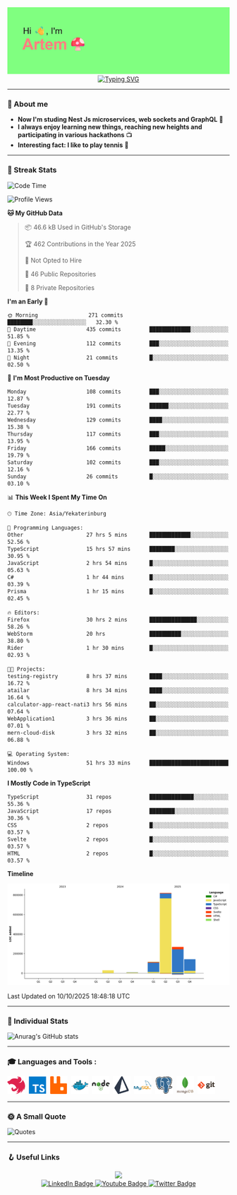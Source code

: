 <div id="header" align="center">
  <img src="https://github.com/CurlyBattery/CurlyBattery/blob/master/header.png?raw=true" alt="альтернативный текст">
  <a href="https://git.io/typing-svg"><img src="https://readme-typing-svg.demolab.com?font=Fira+Code&pause=1000&color=2BF777&width=435&lines=I've+been+doing+backend+programming+;on+Nest+JS+for+17+months+now" alt="Typing SVG" /></a>
</div>

---

### :otter: About me 
- __Now I'm studing Nest Js microservices, web sockets and GraphQL__ 🧩
- __I always enjoy learning new things, reaching new heights and participating in various hackathons__ 📺
- __Interesting fact: I like to play tennis__ 🏓

---

### :monorail: Streak Stats 

<!--START_SECTION:waka-->
![Code Time](http://img.shields.io/badge/Code%20Time-1%2C613%20hrs%2029%20mins-blue)

![Profile Views](http://img.shields.io/badge/Profile%20Views-0-blue)

**🐱 My GitHub Data** 

> 📦 46.6 kB Used in GitHub's Storage 
 > 
> 🏆 462 Contributions in the Year 2025
 > 
> 🚫 Not Opted to Hire
 > 
> 📜 46 Public Repositories 
 > 
> 🔑 8 Private Repositories 
 > 
**I'm an Early 🐤** 

```text
🌞 Morning                271 commits         ████████░░░░░░░░░░░░░░░░░   32.30 % 
🌆 Daytime                435 commits         █████████████░░░░░░░░░░░░   51.85 % 
🌃 Evening                112 commits         ███░░░░░░░░░░░░░░░░░░░░░░   13.35 % 
🌙 Night                  21 commits          █░░░░░░░░░░░░░░░░░░░░░░░░   02.50 % 
```
📅 **I'm Most Productive on Tuesday** 

```text
Monday                   108 commits         ███░░░░░░░░░░░░░░░░░░░░░░   12.87 % 
Tuesday                  191 commits         ██████░░░░░░░░░░░░░░░░░░░   22.77 % 
Wednesday                129 commits         ████░░░░░░░░░░░░░░░░░░░░░   15.38 % 
Thursday                 117 commits         ███░░░░░░░░░░░░░░░░░░░░░░   13.95 % 
Friday                   166 commits         █████░░░░░░░░░░░░░░░░░░░░   19.79 % 
Saturday                 102 commits         ███░░░░░░░░░░░░░░░░░░░░░░   12.16 % 
Sunday                   26 commits          █░░░░░░░░░░░░░░░░░░░░░░░░   03.10 % 
```


📊 **This Week I Spent My Time On** 

```text
🕑︎ Time Zone: Asia/Yekaterinburg

💬 Programming Languages: 
Other                    27 hrs 5 mins       █████████████░░░░░░░░░░░░   52.56 % 
TypeScript               15 hrs 57 mins      ████████░░░░░░░░░░░░░░░░░   30.95 % 
JavaScript               2 hrs 54 mins       █░░░░░░░░░░░░░░░░░░░░░░░░   05.63 % 
C#                       1 hr 44 mins        █░░░░░░░░░░░░░░░░░░░░░░░░   03.39 % 
Prisma                   1 hr 15 mins        █░░░░░░░░░░░░░░░░░░░░░░░░   02.45 % 

🔥 Editors: 
Firefox                  30 hrs 2 mins       ███████████████░░░░░░░░░░   58.26 % 
WebStorm                 20 hrs              ██████████░░░░░░░░░░░░░░░   38.80 % 
Rider                    1 hr 30 mins        █░░░░░░░░░░░░░░░░░░░░░░░░   02.93 % 

🐱‍💻 Projects: 
testing-registry         8 hrs 37 mins       ████░░░░░░░░░░░░░░░░░░░░░   16.72 % 
atailar                  8 hrs 34 mins       ████░░░░░░░░░░░░░░░░░░░░░   16.64 % 
calculator-app-react-nati3 hrs 56 mins       ██░░░░░░░░░░░░░░░░░░░░░░░   07.64 % 
WebApplication1          3 hrs 36 mins       ██░░░░░░░░░░░░░░░░░░░░░░░   07.01 % 
mern-cloud-disk          3 hrs 32 mins       ██░░░░░░░░░░░░░░░░░░░░░░░   06.88 % 

💻 Operating System: 
Windows                  51 hrs 33 mins      █████████████████████████   100.00 % 
```

**I Mostly Code in TypeScript** 

```text
TypeScript               31 repos            ██████████████░░░░░░░░░░░   55.36 % 
JavaScript               17 repos            ████████░░░░░░░░░░░░░░░░░   30.36 % 
CSS                      2 repos             █░░░░░░░░░░░░░░░░░░░░░░░░   03.57 % 
Svelte                   2 repos             █░░░░░░░░░░░░░░░░░░░░░░░░   03.57 % 
HTML                     2 repos             █░░░░░░░░░░░░░░░░░░░░░░░░   03.57 % 
```



**Timeline**

![Lines of Code chart](https://raw.githubusercontent.com/CurlyBattery/CurlyBattery/master/assets/bar_graph.png)


 Last Updated on 10/10/2025 18:48:18 UTC
<!--END_SECTION:waka-->

---

### :slot_machine: Individual Stats 
![Anurag's GitHub stats](https://github-readme-stats.vercel.app/api?username=CurlyBattery&hide=contribs,prs&theme=dracula)

---

### :mortar_board: Languages and Tools :
<div>
  <img src="https://github.com/devicons/devicon/blob/master/icons/nestjs/nestjs-original.svg" title="Nest" alt="Nest" width="40" height="40"/>&nbsp;
  <img src="https://github.com/devicons/devicon/blob/master/icons/typescript/typescript-plain.svg" title="TypeScript" alt="TypeScript" width="40" height="40"/>&nbsp;
  <img src="https://github.com/devicons/devicon/blob/master/icons/rabbitmq/rabbitmq-original.svg" title="Rabbit" alt="RabbitMQ" width="40" height="40"/>&nbsp;
  <img src="https://github.com/devicons/devicon/blob/master/icons/docker/docker-original.svg" title="Docker" alt="Docker" width="40" height="40"/>&nbsp;
  <img src="https://github.com/devicons/devicon/blob/master/icons/nodejs/nodejs-original-wordmark.svg" title="NodeJS" alt="NodeJS" width="40" height="40"/>&nbsp;
  <img src="https://github.com/devicons/devicon/blob/master/icons/prisma/prisma-original.svg" title="Prisma"  alt="Prisma" width="40" height="40"/>&nbsp;
  <img src="https://github.com/devicons/devicon/blob/master/icons/mysql/mysql-original-wordmark.svg" title="MySQL"  alt="MySQL" width="40" height="40"/>&nbsp;
  <img src="https://github.com/devicons/devicon/blob/master/icons/postgresql/postgresql-original.svg" title="PostgreSQL"  alt="PostgreSQL" width="40" height="40"/>&nbsp;
  <img src="https://github.com/devicons/devicon/blob/master/icons/mongodb/mongodb-original-wordmark.svg" title="MongoDB" alt="MongoDB" width="40" height="40"/>&nbsp;
  <img src="https://github.com/devicons/devicon/blob/master/icons/git/git-original-wordmark.svg" title="Git" **alt="Git" width="40" height="40"/>
</div>

---

### :sun_with_face: A Small Quote
![Quotes](https://quotes-github-readme.vercel.app/api?type=horizontal&theme=dark)

---

### :hook: Useful Links 
<div align="center">
  <img src="https://media2.giphy.com/media/v1.Y2lkPTc5MGI3NjExdG1qb3M0MHpyZmczeDJoZzR4Z2lvcXBydDhpejNpb3Zoc2NoM2lnaCZlcD12MV9pbnRlcm5hbF9naWZfYnlfaWQmY3Q9Zw/FXynzLoP14IHsnfGmO/giphy.gif" height="300">
  
  <div id="badges">
  <a href="your-linkedin-URL">
    <img src="https://img.shields.io/badge/LinkedIn-blue?style=for-the-badge&logo=linkedin&logoColor=white" alt="LinkedIn Badge"/>
  </a>
  <a href="your-youtube-URL">
    <img src="https://img.shields.io/badge/YouTube-red?style=for-the-badge&logo=youtube&logoColor=white" alt="Youtube Badge"/>
  </a>
  <a href="your-twitter-URL">
    <img src="https://img.shields.io/badge/Twitter-blue?style=for-the-badge&logo=twitter&logoColor=white" alt="Twitter Badge"/>
  </a>
